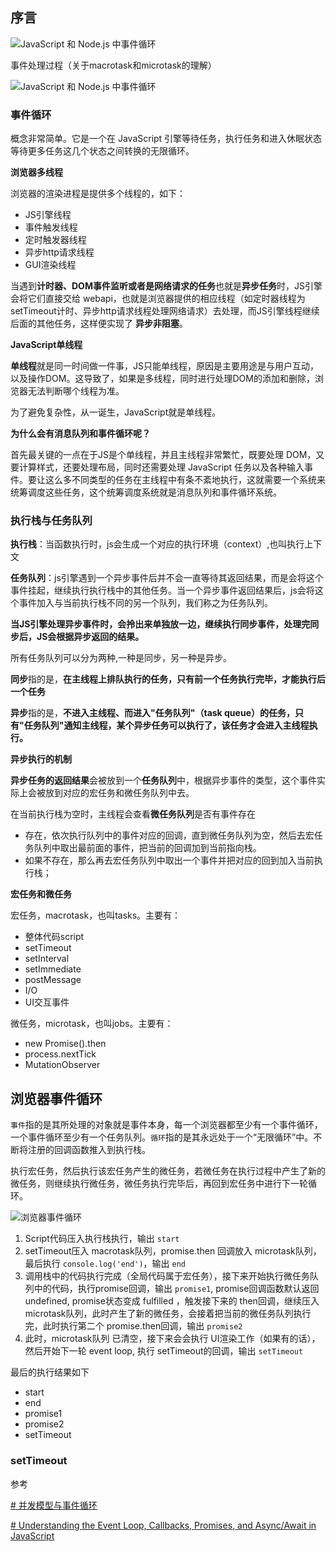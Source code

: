 ## 序言


![JavaScript 和 Node.js 中事件循环](https://img-hello-world.oss-cn-beijing.aliyuncs.com/7b5c755164acb95884eb9018919dfb58.png)

事件处理过程（关于macrotask和microtask的理解）

![JavaScript 和 Node.js 中事件循环](https://img-hello-world.oss-cn-beijing.aliyuncs.com/213bf8432348729d8450511b9ca561fd.png)

### 事件循环 

概念非常简单。它是一个在 JavaScript 引擎等待任务，执行任务和进入休眠状态等待更多任务这几个状态之间转换的无限循环。

**浏览器多线程**

浏览器的渲染进程是提供多个线程的，如下：

- JS引擎线程
- 事件触发线程
- 定时触发器线程
- 异步http请求线程
- GUI渲染线程

当遇到**计时器、DOM事件监听或者是网络请求的任务**也就是**异步任务**时，JS引擎会将它们直接交给 webapi，也就是浏览器提供的相应线程（如定时器线程为setTimeout计时、异步http请求线程处理网络请求）去处理，而JS引擎线程继续后面的其他任务，这样便实现了 **异步非阻塞**。

**JavaScript单线程**

**单线程**就是同一时间做一件事，JS只能单线程，原因是主要用途是与用户互动，以及操作DOM。这导致了，如果是多线程，同时进行处理DOM的添加和删除，浏览器无法判断哪个线程为准。

为了避免复杂性，从一诞生，JavaScript就是单线程。

**为什么会有消息队列和事件循环呢？**

首先最关键的一点在于JS是个单线程，并且主线程非常繁忙，既要处理 DOM，又要计算样式，还要处理布局，同时还需要处理 JavaScript 任务以及各种输入事件。要让这么多不同类型的任务在主线程中有条不紊地执行，这就需要一个系统来统筹调度这些任务，这个统筹调度系统就是消息队列和事件循环系统。



### **执行栈与任务队列**

**执行栈**：当函数执行时，js会生成一个对应的执行环境（context）,也叫执行上下文

**任务队列**：js引擎遇到一个异步事件后并不会一直等待其返回结果，而是会将这个事件挂起，继续执行执行栈中的其他任务。当一个异步事件返回结果后，js会将这个事件加入与当前执行栈不同的另一个队列，我们称之为任务队列。

**当JS引擎处理异步事件时，会拎出来单独放一边，继续执行同步事件，处理完同步后，JS会根据异步返回的结果。**

所有任务队列可以分为两种,一种是同步，另一种是异步。

**同步**指的是，**在主线程上排队执行的任务，只有前一个任务执行完毕，才能执行后一个任务**

**异步**指的是，**不进入主线程、而进入"任务队列"（task queue）的任务，只有"任务队列"通知主线程，某个异步任务可以执行了，该任务才会进入主线程执行。**



**异步执行的机制**

**异步任务的返回结果**会被放到一个**任务队列**中，根据异步事件的类型，这个事件实际上会被放到对应的宏任务和微任务队列中去。

在当前执行栈为空时，主线程会查看**微任务队列**是否有事件存在

- 存在，依次执行队列中的事件对应的回调，直到微任务队列为空，然后去宏任务队列中取出最前面的事件，把当前的回调加到当前指向栈。
- 如果不存在，那么再去宏任务队列中取出一个事件并把对应的回到加入当前执行栈；



**宏任务和微任务**

宏任务，macrotask，也叫tasks。主要有：

* 整体代码script
* setTimeout
* setInterval
* setImmediate
* postMessage
* I/O
* UI交互事件

微任务，microtask，也叫jobs。主要有：

* new Promise().then
* process.nextTick
* MutationObserver



## 浏览器事件循环

 `事件`指的是其所处理的对象就是事件本身，每一个浏览器都至少有一个事件循环，一个事件循环至少有一个任务队列。`循环`指的是其永远处于一个“无限循环”中。不断将注册的回调函数推入到执行栈。



执行宏任务，然后执行该宏任务产生的微任务，若微任务在执行过程中产生了新的微任务，则继续执行微任务，微任务执行完毕后，再回到宏任务中进行下一轮循环。


![浏览器事件循环](https://segmentfault.com/img/remote/1460000022805531)

1. Script代码压入执行栈执行，输出 `start`
2. setTimeout压入 macrotask队列，promise.then 回调放入 microtask队列，最后执行 `console.log('end')`，输出 `end`
3. 调用栈中的代码执行完成（全局代码属于宏任务），接下来开始执行微任务队列中的代码，执行promise回调，输出 `promise1`, promise回调函数默认返回 undefined, promise状态变成 fulfilled ，触发接下来的 then回调，继续压入 microtask队列，此时产生了新的微任务，会接着把当前的微任务队列执行完，此时执行第二个 promise.then回调，输出 `promise2`
4. 此时，microtask队列 已清空，接下来会会执行 UI渲染工作（如果有的话），然后开始下一轮 event loop, 执行 setTimeout的回调，输出 `setTimeout`

最后的执行结果如下

- start
- end
- promise1
- promise2
- setTimeout





### setTimeout











参考

[# 并发模型与事件循环](https://developer.mozilla.org/zh-CN/docs/Web/JavaScript/EventLoop)

[# Understanding the Event Loop, Callbacks, Promises, and Async/Await in JavaScript](https://www.taniarascia.com/asynchronous-javascript-event-loop-callbacks-promises-async-await)

